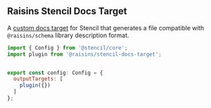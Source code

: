 ## Raisins Stencil Docs Target

A [custom docs target](https://stenciljs.com/docs/docs-custom) for Stencil that generates a file compatible with
`@raisins/schema` library description format.



```js
import { Config } from '@stencil/core';
import plugin from '@raisins/stencil-docs-target';


export const config: Config = {
  outputTargets: [
    plugin({})
  ]
};

```